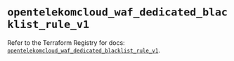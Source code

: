 # `opentelekomcloud_waf_dedicated_blacklist_rule_v1`

Refer to the Terraform Registry for docs: [`opentelekomcloud_waf_dedicated_blacklist_rule_v1`](https://registry.terraform.io/providers/opentelekomcloud/opentelekomcloud/1.36.29/docs/resources/waf_dedicated_blacklist_rule_v1).
